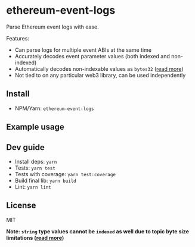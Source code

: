 # ethereum-event-logs

Parse Ethereum event logs with ease.

Features:
* Can parse logs for multiple event ABIs at the same time
* Accurately decodes event parameter values (both indexed and non-indexed)
* Automatically decodes non-indexable values as `bytes32` ([read more](https://ethereum.stackexchange.com/a/7170))
* Not tied to on any particular web3 library, can be used independently

## Install

* NPM/Yarn: `ethereum-event-logs`

## Example usage



## Dev guide

* Install deps: `yarn`
* Tests: `yarn test`
* Tests with coverage: `yarn test:coverage`
* Build final lib: `yarn build`
* Lint: `yarn lint`

## License

MIT

**Note: `string` type values cannot be `indexed` as well due to topic byte size limitations ([read more](https://ethereum.stackexchange.com/a/7170))**
